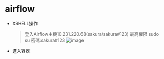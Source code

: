 # airflow
- XSHELL操作
  > 登入Airflow主機10.231.220.68(sakura/sakura#123)
  > 最高權限 sudo su
  > 密碼:sakura#123
![image](https://github.com/user-attachments/assets/f6b509a7-6603-4c63-9650-1bb43c22e43d)

- 進入容器
  >

